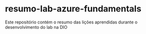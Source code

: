 # resumo-lab-azure-fundamentals
Este repositório contém o resumo das lições aprendidas durante o desenvolvimento do lab na DIO
